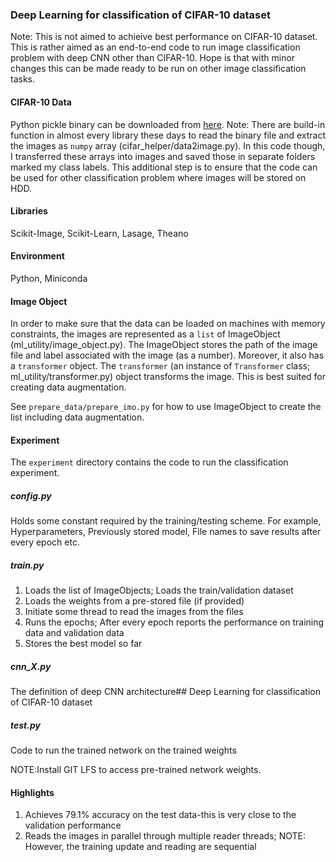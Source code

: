 ### Deep Learning for classification of CIFAR-10 dataset
Note: This is not aimed to achieive best performance on CIFAR-10 dataset. This is rather aimed as an end-to-end code to run image classification problem with deep CNN other than CIFAR-10. Hope is that with minor changes this can be made ready to be run on other image classification tasks.

#### CIFAR-10 Data
Python pickle binary can be downloaded from [here](https://www.cs.toronto.edu/~kriz/cifar.html).
Note: There are build-in function in almost every library these days to read the binary file and extract the images as `numpy` array (cifar_helper/data2image.py). In this code though, I transferred these arrays into images and saved those in separate folders marked my class labels. This additional step is to ensure that the code can be used for other classification problem where images will be stored on HDD.

#### Libraries
Scikit-Image, Scikit-Learn, Lasage, Theano

#### Environment
Python, Miniconda

#### Image Object
In order to make sure that the data can be loaded on machines with memory constraints, the images are represented as a `list` of ImageObject (ml_utility/image_object.py). The ImageObject stores the path of the image file and label associated with the image (as a number). Moreover, it also has a `transformer` object. The `transformer` (an instance of `Transformer` class; ml_utility/transformer.py) object transforms the image. This is best suited for creating data augmentation.

See `prepare_data/prepare_imo.py` for how to use ImageObject to create the list including data augmentation.

#### Experiment
The `experiment` directory contains the code to run the classification experiment.

##### config.py
Holds some constant required by the training/testing scheme. For example, Hyperparameters, Previously stored model, File names to save results after every epoch etc.

##### train.py
1. Loads the list of ImageObjects; Loads the train/validation dataset
2. Loads the weights from a pre-stored file (if provided)
3. Initiate some thread to read the images from the files
4. Runs the epochs; After every epoch reports the performance on training data and validation data
5. Stores the best model so far

##### cnn_X.py
The definition of deep CNN architecture## Deep Learning for classification of CIFAR-10 dataset

##### test.py
Code to run the trained network on the trained weights

NOTE:Install GIT LFS to access pre-trained network weights.

#### Highlights

1. Achieves 79.1% accuracy on the test data-this is very close to the validation performance
2. Reads the images in parallel through multiple reader threads; NOTE: However, the training update and reading are sequential

